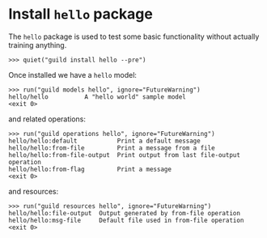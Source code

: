 # Install `hello` package

The `hello` package is used to test some basic functionality without
actually training anything.

    >>> quiet("guild install hello --pre")

Once installed we have a `hello` model:

    >>> run("guild models hello", ignore="FutureWarning")
    hello/hello          A "hello world" sample model
    <exit 0>

and related operations:

    >>> run("guild operations hello", ignore="FutureWarning")
    hello/hello:default           Print a default message
    hello/hello:from-file         Print a message from a file
    hello/hello:from-file-output  Print output from last file-output operation
    hello/hello:from-flag         Print a message
    <exit 0>

and resources:

    >>> run("guild resources hello", ignore="FutureWarning")
    hello/hello:file-output  Output generated by from-file operation
    hello/hello:msg-file     Default file used in from-file operation
    <exit 0>
